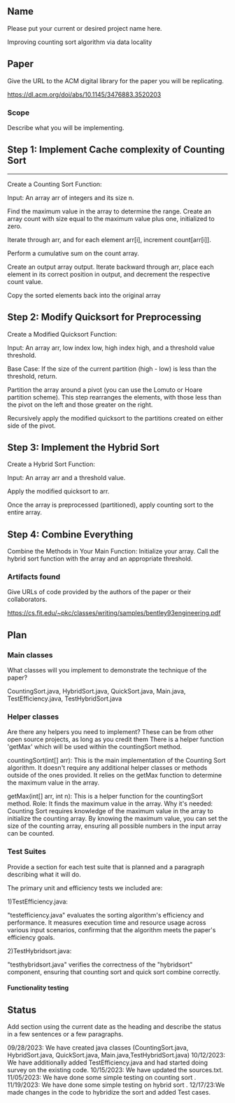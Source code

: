 
## Name

Please put your current or desired project name here.

Improving counting sort algorithm via data locality

## Paper

Give the URL to the ACM digital library for the paper you will be replicating.

https://dl.acm.org/doi/abs/10.1145/3476883.3520203

### Scope

Describe what you will be implementing.

## Step 1: Implement Cache complexity of Counting Sort

----
Create a Counting Sort Function:

Input: An array arr of integers and its size n.

Find the maximum value in the array to determine the range.
Create an array count with size equal to the maximum value plus one, initialized to zero.

Iterate through arr, and for each element arr[i], increment count[arr[i]].

Perform a cumulative sum on the count array.

Create an output array output. Iterate backward through arr, place each element in its correct position in output, and decrement the respective count value.

Copy the sorted elements back into the original array

Step 2: Modify Quicksort for Preprocessing
------
Create a Modified Quicksort Function:

Input: An array arr, low index low, high index high, and a threshold value threshold.

Base Case: If the size of the current partition (high - low) is less than the threshold, return.

Partition the array around a pivot (you can use the Lomuto or Hoare partition scheme). This step rearranges the elements, with those less than the pivot on the left and those greater on the right.

Recursively apply the modified quicksort to the partitions created on either side of the pivot.

## Step 3: Implement the Hybrid Sort
Create a Hybrid Sort Function:

Input: An array arr and a threshold value.

Apply the modified quicksort to arr.

Once the array is preprocessed (partitioned), apply counting sort to the entire array.

## Step 4: Combine Everything
Combine the Methods in Your Main Function:
Initialize your array.
Call the hybrid sort function with the array and an appropriate threshold.


### Artifacts found

Give URLs of code provided by the authors of the paper or their collaborators.

https://cs.fit.edu/~pkc/classes/writing/samples/bentley93engineering.pdf
## Plan

### Main classes

What classes will you implement to demonstrate the technique of the paper?

CountingSort.java, HybridSort.java, QuickSort.java, Main.java, TestEfficiency.java, TestHybridSort.java

### Helper classes

Are there any helpers you need to implement?
These can be from other open source projects, as long as you credit them
There is a helper function 'getMax' which will be used within the countingSort method.

countingSort(int[] arr):
This is the main implementation of the Counting Sort algorithm. It doesn't require any additional helper classes or methods outside of the ones provided. It relies on the getMax function to determine the maximum value in the array.

getMax(int[] arr, int n):
This is a helper function for the countingSort method.
Role: It finds the maximum value in the array.
Why it's needed: Counting Sort requires knowledge of the maximum value in the array to initialize the counting array. By knowing the maximum value, you can set the size of the counting array, ensuring all possible numbers in the input array can be counted.

### Test Suites

Provide a section for each test suite that is planned and a paragraph describing what it will do.

The primary unit and efficiency  tests we included are:

1)TestEfficiency.java:

"testefficiency.java" evaluates the sorting algorithm's efficiency and performance. It measures execution time and resource usage across various input scenarios, confirming that the algorithm meets the paper's efficiency goals.

2)TestHybridsort.java:

"testhybridsort.java" verifies the correctness of the "hybridsort" component, ensuring that counting sort and quick sort combine correctly.

#### Functionality testing


## Status

Add section using the current date as the heading and describe the status in a few sentences or a few paragraphs.

09/28/2023: We have created java classes (CountingSort.java, HybridSort.java, QuickSort.java, Main.java,TestHybridSort.java)
10/12/2023: We have additionally added TestEfficiency.java and had started doing survey on the existing code.
10/15/2023: We have updated the sources.txt. 
11/05/2023: We have done some simple testing on counting sort .
11/19/2023: We have done some simple testing on hybrid sort .
12/17/23:We made changes in the code to  hybridize the sort and added Test cases.






